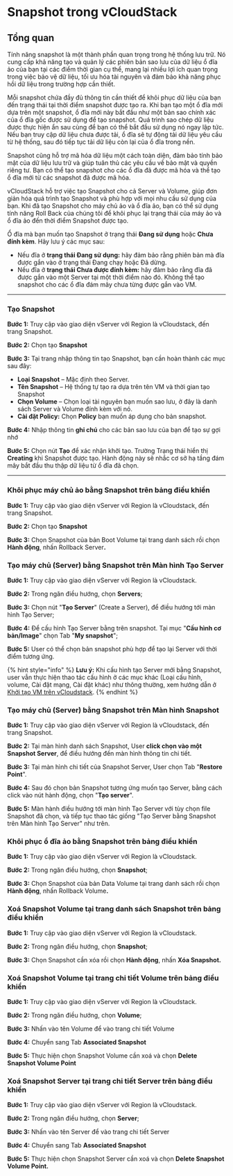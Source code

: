# Snapshot trong vCloudStack

## Tổng quan

Tính năng snapshot là một thành phần quan trọng trong hệ thống lưu trữ. Nó cung cấp khả năng tạo và quản lý các phiên bản sao lưu của dữ liệu ổ đĩa ảo của bạn tại các điểm thời gian cụ thể, mang lại nhiều lợi ích quan trọng trong việc bảo vệ dữ liệu, tối ưu hóa tài nguyên và đảm bảo khả năng phục hồi dữ liệu trong trường hợp cần thiết.

Mỗi snapshot chứa đầy đủ thông tin cần thiết để khôi phục dữ liệu của bạn đến trạng thái tại thời điểm snapshot được tạo ra. Khi bạn tạo một ổ đĩa mới dựa trên một snapshot, ổ đĩa mới này bắt đầu như một bản sao chính xác của ổ đĩa gốc được sử dụng để tạo snapshot. Quá trình sao chép dữ liệu được thực hiện ẩn sau cùng để bạn có thể bắt đầu sử dụng nó ngay lập tức. Nếu bạn truy cập dữ liệu chưa được tải, ổ đĩa sẽ tự động tải dữ liệu yêu cầu từ hệ thống, sau đó tiếp tục tải dữ liệu còn lại của ổ đĩa trong nền.

Snapshot cũng hỗ trợ mã hóa dữ liệu một cách toàn diện, đảm bảo tính bảo mật của dữ liệu lưu trữ và giúp tuân thủ các yêu cầu về bảo mật và quyền riêng tư. Bạn có thể tạo snapshot cho các ổ đĩa đã được mã hóa và thể tạo ổ đĩa mới từ các snapshot đã được mã hóa.

vCloudStack hỗ trợ việc tạo Snapshot cho cả Server và Volume, giúp đơn giản hóa quá trình tạo Snapshot và phù hợp với mọi nhu cầu sử dụng của bạn. Khi đã tạo Snapshot cho máy chủ ảo và ổ đĩa ảo, bạn có thể sử dụng tính năng Roll Back của chúng tôi để khôi phục lại trạng thái của máy ảo và ổ đĩa ảo đến thời điểm Snapshot được tạo.

Ổ đĩa mà bạn muốn tạo Snapshot ở trạng thái **Đang sử dụng** hoặc **Chưa đính kèm**. Hãy lưu ý các mục sau:

* Nếu đĩa ở **trạng thái Đang sử dụng:** hãy đảm bảo rằng phiên bản mà đĩa được gắn vào ở trạng thái Đang chạy hoặc Đã dừng.
* Nếu đĩa ở **trạng thái Chưa được đính kèm:** hãy đảm bảo rằng đĩa đã được gắn vào một Server tại một thời điểm nào đó. Không thể tạo snapshot cho các ổ đĩa đám mây chưa từng được gắn vào VM.

***

### **Tạo Snapshot**  <a href="#taosnapshot-taosnapshotchovolumetrenbangdieukhien" id="taosnapshot-taosnapshotchovolumetrenbangdieukhien"></a>

**Bước 1:** Truy cập vào giao diện vServer với Region là vCloudstack, đến trang Snapshot.

**Bước 2:** Chọn tạo **Snapshot**

**Bước 3:** Tại trang nhập thông tin tạo Snapshot, bạn cần hoàn thành các mục sau đây:

* **Loại Snapshot** – Mặc định theo Server.&#x20;
* **Tên Snapshot** – Hệ thống tự tạo ra dựa trên tên VM và thời gian tạo Snapshot
* **Chọn Volume** – Chọn loại tài nguyên bạn muốn sao lưu, ở đây là danh sách Server và Volume đính kèm với nó.
* **Cài đặt Policy:** Chọn **Policy** bạn muốn áp dụng cho bản snapshot.

**Bước 4:** Nhập thông tin **ghi chú** cho các bản sao lưu của bạn để tạo sự gợi nhớ&#x20;

**Bước 5:** Chọn nút **Tạo** để xác nhận khởi tạo. Trường Trạng thái hiển thị **Creating** khi Snapshot được tạo. Hành động này sẽ nhắc cơ sở hạ tầng đám mây bắt đầu thu thập dữ liệu từ ổ đĩa đã chọn.

***

### **Khôi phục máy chủ ảo bằng Snapshot trên bảng điều khiển** <a href="#khoiphucmaychuaobangbansnapshot-khoiphucmaychuaobangsnapshottrenbangdieukhien" id="khoiphucmaychuaobangbansnapshot-khoiphucmaychuaobangsnapshottrenbangdieukhien"></a>

**Bước 1:** Truy cập vào giao diện vServer với Region là vCloudstack, đến trang Snapshot.

**Bước 2:** Chọn tạo **Snapshot**

**Bước 3:** Chọn Snapshot của bản Boot Volume tại trang danh sách rồi chọn **Hành động**, nhấn Rollback Serve&#x72;**.**

### **Tạo máy chủ (Server) bằng Snapshot trên Màn hình Tạo Server**  <a href="#khoiphucmaychuaobangbansnapshot-taomaychu-server-bangsnapshottrenmanhinhtaoserversnapshotcreateserve" id="khoiphucmaychuaobangbansnapshot-taomaychu-server-bangsnapshottrenmanhinhtaoserversnapshotcreateserve"></a>

**Bước 1:** Truy cập vào giao diện vServer với Region là vCloudstack.

**Bước 2:** Trong ngăn điều hướng, chọn **Servers**;

**Bước 3:** Chọn nút "**Tạo Server**" (Create a Server), để điều hướng tới màn hình Tạo Server;

**Bước 4:** Để cấu hình Tạo Server bằng trên snapshot. Tại mục "**Cấu hình cơ bản/Image**" chọn Tab "**My snapshot**";

**Bước 5:** User có thể chọn bản snapshot phù hợp để tạo lại Server với thời điểm tương ứng.

{% hint style="info" %}
**Lưu ý:** Khi cấu hình tạo Server mới bằng Snapshot, user vẫn thực hiện thao tác cấu hình ở các mục khác (Loại cấu hình, volume, Cài đặt mạng, Cài đặt khác) như thông thường, xem hướng dẫn ở [Khởi tạo VM trên vCloudstack](khoi-tao-vm-tren-vcloudstack.md).
{% endhint %}

### **Tạo máy chủ (Server) bằng Snapshot trên Màn hình Snapshot** <a href="#khoiphucmaychuaobangbansnapshot-taomaychu-server-bangsnapshottrenmanhinhsnapshot" id="khoiphucmaychuaobangbansnapshot-taomaychu-server-bangsnapshottrenmanhinhsnapshot"></a>

**Bước 1:** Truy cập vào giao diện vServer với Region là vCloudstack, đến trang Snapshot.

**Bước 2:** Tại màn hình danh sách Snapshot, User **click chọn vào một Snapshot Server**, để điều hướng đến màn hình thông tin chi tiết.

**Bước 3:** Tại màn hình chi tiết của Snapshot Server, User chọn Tab "**Restore Point**".

**Bước 4:** Sau đó chọn bản Snapshot tương ứng muốn tạo Server, bằng cách click vào nút hành động, chọn "**Tạo server**".

**Bước 5:** Màn hành điều hướng tới màn hình Tạo Server với tùy chọn file Snapshot đã chọn, và tiếp tục thao tác giống "Tạo Server bằng Snapshot trên Màn hình Tạo Server" như trên.



### **Khôi phục ổ đĩa ảo bằng Snapshot trên bảng điều khiển** <a href="#khoiphucodiaaobangbansnapshot-khoiphucodiaaobangsnapshottrenbangdieukhien" id="khoiphucodiaaobangbansnapshot-khoiphucodiaaobangsnapshottrenbangdieukhien"></a>

**Bước 1:** Truy cập vào giao diện vServer với Region là vCloudstack.

**Bước 2:** Trong ngăn điều hướng, chọn **Snapshot**;

**Bước 3:** Chọn Snapshot của bản Data Volume tại trang danh sách rồi chọn **Hành động**, nhấn Rollback Volum&#x65;**.**

### **Xoá Snapshot Volume tại trang danh sách Snapshot trên bảng điều khiển** <a href="#xoasnapshot-xoasnapshotvolumetaitrangdanhsachsnapshottrenbangdieukhien" id="xoasnapshot-xoasnapshotvolumetaitrangdanhsachsnapshottrenbangdieukhien"></a>

**Bước 1:** Truy cập vào giao diện vServer với Region là vCloudstack.

**Bước 2:** Trong ngăn điều hướng, chọn **Snapshot**;

**Bước 3:** Chọn Snapshot cần xóa rồi chọn **Hành động**, nhấn **Xóa Snapshot.**

### **Xoá Snapshot Volume tại trang chi tiết Volume trên bảng điều khiển** <a href="#xoasnapshot-xoasnapshotvolumetaitrangchitietvolumetrenbangdieukhien" id="xoasnapshot-xoasnapshotvolumetaitrangchitietvolumetrenbangdieukhien"></a>

**Bước 1:** Truy cập vào giao diện vServer với Region là vCloudstack.

**Bước 2:** Trong ngăn điều hướng, chọn **Volume**;

**Bước 3:** Nhấn vào tên Volume để vào trang chi tiết Volume

**Bước 4:** Chuyển sang Tab **Associated Snapshot**

**Bước 5:** Thực hiện chọn Snapshot Volume cần xoá và chọn **Delete Snapshot Volume Point**

### **Xoá Snapshot Server tại trang chi tiết Server trên bảng điều khiển** <a href="#xoasnapshot-xoasnapshotservertaitrangchitietservertrenbangdieukhien" id="xoasnapshot-xoasnapshotservertaitrangchitietservertrenbangdieukhien"></a>

**Bước 1:** Truy cập vào giao diện vServer với Region là vCloudstack.

**Bước 2:** Trong ngăn điều hướng, chọn **Server**;

**Bước 3:** Nhấn vào tên Server để vào trang chi tiết Server

**Bước 4:** Chuyển sang Tab **Associated Snapshot**

**Bước 5:** Thực hiện chọn Snapshot Server cần xoá và chọn **Delete Snapshot Volume Point.**
